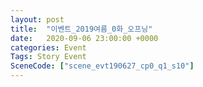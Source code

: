 ```yaml
---
layout: post
title:  "이벤트_2019여름_0화_오프닝"
date:   2020-09-06 23:00:00 +0000
categories: Event
Tags: Story Event
SceneCode: ["scene_evt190627_cp0_q1_s10"]
---
```

